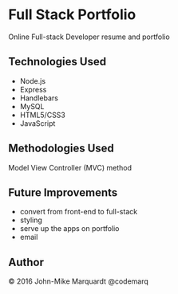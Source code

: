 # Full Stack Portfolio
Online Full-stack Developer resume and portfolio

## Technologies Used
* Node.js
* Express
* Handlebars
* MySQL
* HTML5/CSS3
* JavaScript

## Methodologies Used
Model View Controller (MVC) method

## Future Improvements
* convert from front-end to full-stack
* styling
* serve up the apps on portfolio
* email

## Author
&copy; 2016 John-Mike Marquardt @codemarq
